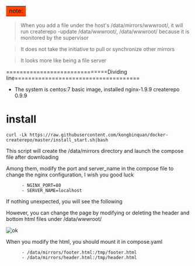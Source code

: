 <table><tr><td bgcolor=#FF4500> note: </td></tr></table>

> When you add a file under the host's /data/mirrors/wwwroot/, it will run createrepo -update /data/wwwroot/, /data/wwwroot/ because it is monitored by the supervisor

> It does not take the initiative to pull or synchronize other mirrors

> It looks more like being a file server

==============================Dividing line=====================================

* The system is centos:7 basic image, installed nginx-1.9.9 createrepo 0.9.9

# install 
```
curl -Lk https://raw.githubusercontent.com/kongbinquan/docker-createrepo/master/install_start.sh|bash
```

This script will create the /data/mirrors directory and launch the compose file after downloading

Among them, modify the port and server_name in the compose file to change the nginx configuration, I wish you good luck

```
      - NGINX_PORT=80
      - SERVER_NAME=localhost
```      

If nothing unexpected, you will see the following

However, you can change the page by modifying or deleting the header and bottom html files under /data/wwwroot/

![ok](https://raw.githubusercontent.com/kongbinquan/docker-createrepo/master/ok.png)

When you modify the html, you should mount it in compose.yaml
```
      - /data/mirrors/footer.html:/tmp/footer.html
      - /data/mirrors/header.html:/tmp/header.html
```      
